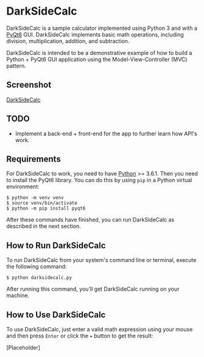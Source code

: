 # DarkSideCalc

DarkSideCalc is a sample calculator implemented using Python 3 and with a [PyQt6](https://www.riverbankcomputing.com/static/Docs/PyQt6/introduction.html) GUI. DarkSideCalc implements basic math operations, including division, multiplication, addition, and subtraction.

DarkSideCalc is intended to be a demonstrative example of how to build a Python + PyQt6 GUI application using the Model-View-Controller (MVC) pattern.

## Screenshot

[DarkSideCalc](https://imgur.com/ls62OJy)

## TODO

- Implement a back-end + front-end for the app to further learn how API's work.


## Requirements

For DarkSideCalc to work, you need to have [Python](https://www.python.org) >= 3.6.1. Then you need to install the PyQt6 library. You can do this by using `pip` in a Python virtual environment:

```console
$ python -m venv venv
$ source venv/bin/activate
$ python -m pip install pyqt6
```

After these commands have finished, you can run DarkSideCalc as described in the next section.

## How to Run DarkSideCalc

To run DarkSideCalc from your system's command line or terminal, execute the following command:

```console
$ python darksidecalc.py
```

After running this command, you'll get DarkSideCalc running on your machine.

## How to Use DarkSideCalc

To use DarkSideCalc, just enter a valid math expression using your mouse and then press `Enter` or click the `=` button to get the result:

[Placeholder]
